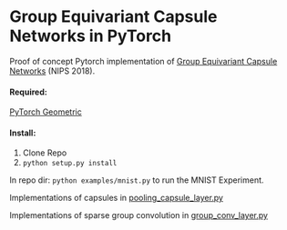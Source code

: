 # Group Equivariant Capsule Networks in PyTorch
Proof of concept Pytorch implementation of [Group Equivariant Capsule Networks](https://arxiv.org/pdf/1806.05086.pdf) (NIPS 2018).

#### Required:
[PyTorch Geometric](https://github.com/rusty1s/pytorch_geometric)

#### Install:
1) Clone Repo
2) `python setup.py install`

In repo dir: `python examples/mnist.py` to run the MNIST Experiment.

Implementations of capsules in [pooling_capsule_layer.py](https://github.com/mrjel/group_equivariant_capsules_pytorch/blob/master/group_capsules/nn/modules/pooling_capsule_layer.py)

Implementations of sparse group convolution in [group_conv_layer.py](https://github.com/mrjel/group_equivariant_capsules_pytorch/blob/master/group_capsules/nn/modules/group_conv_layer.py)
